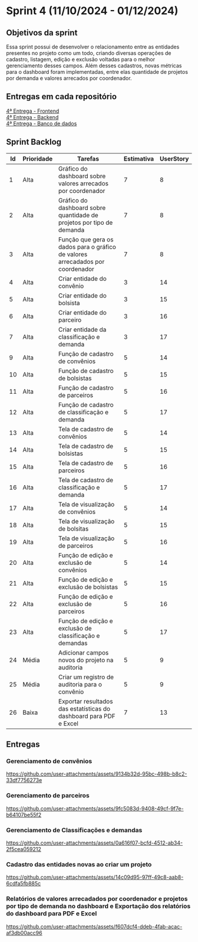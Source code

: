 <h1> Sprint 4 (11/10/2024 - 01/12/2024) </h1>

<h2> Objetivos da sprint </h2>

<p> Essa sprint possui de desenvolver o relacionamento entre as entidades presentes no projeto como um todo, criando diversas operações de cadastro, listagem, edição e exclusão voltadas para o melhor gerenciamento desses campos. Além desses cadastros, novas métricas para o dashboard foram implementadas, entre elas quantidade de projetos por demanda e valores arrecados por coordenador. </p>

<h2> Entregas em cada repositório </h2>

<a href="https://github.com/Code-Nine-FTC/API-2024.2-Front-End/tree/Sprint-4"> 4ª Entrega - Frontend </a>
<br>
<a href="https://github.com/Code-Nine-FTC/API-2024.2-Back-End/tree/Sprint-4"> 4ª Entrega - Backend </a>
<br>
<a href="https://github.com/Code-Nine-FTC/API-2024.2-Banco-de-Dados/tree/Sprint-4"> 4ª Entrega - Banco de dados </a>


<h2> Sprint Backlog </h2>

| Id | Prioridade | Tarefas | Estimativa | UserStory  |
| --- | --- | --- | --- | --- |
| 1 | Alta  | Gráfico do dashboard sobre valores arrecados por coordenador | 7 | 8 |
| 2 | Alta | Gráfico do dashboard sobre quantidade de projetos por tipo de demanda | 7 | 8 |
| 3 | Alta | Função que gera os dados para o gráfico de valores arrecadados por coordenador | 7 | 8 |
| 4 | Alta | Criar entidade do convênio | 3 | 14 |
| 5 | Alta | Criar entidade do bolsista  | 3 | 15 |
| 6 | Alta | Criar entidade do parceiro | 3 | 16 |
| 7 | Alta | Criar entidade da classificação e demanda | 3 | 17 |
| 9 | Alta | Função de cadastro de convênios | 5 | 14 |
| 10 | Alta | Função de cadastro de bolsistas | 5 | 15 |
| 11 | Alta | Função de cadastro de parceiros | 5 | 16 |
| 12 | Alta | Função de cadastro de classificação e demanda  | 5 | 17 |
| 13 | Alta  | Tela de cadastro de convênios | 5 | 14 |
| 14 | Alta | Tela de cadastro de bolsistas | 5 | 15 |
| 15 | Alta | Tela de cadastro de parceiros | 5 | 16 |
| 16 | Alta | Tela de cadastro de classificação e demanda | 5 | 17 |
| 17 | Alta | Tela de visualização de convênios | 5 | 14 |
| 18 | Alta  | Tela de visualização de bolsitas | 5 | 15 |
| 19 | Alta  | Tela de visualização de parceiros | 5 | 16 |
| 20 | Alta  | Função de edição e exclusão de convênios | 5 | 14 |
| 21 | Alta  | Função de edição e exclusão de bolsistas | 5 | 15 |
| 22 | Alta  | Função de edição e exclusão de parceiros| 5 | 16 |
| 23 | Alta  | Função de edição e exclusão de classificação e demandas | 5 | 17 |
| 24 | Média  | Adicionar campos novos do projeto na auditoria | 5 | 9 |
| 25 | Média  | Criar um registro de auditoria para o convênio | 5 | 9 |
| 26 | Baixa  | Exportar resultados das estatísticas do dashboard para PDF e Excel | 7 | 13 |

<h2> Entregas </h2>

<h3> Gerenciamento de convênios </h3>

https://github.com/user-attachments/assets/9134b32d-95bc-498b-b8c2-33df7756273e

<h3> Gerenciamento de parceiros </h3>

https://github.com/user-attachments/assets/9fc5083d-9408-49cf-9f7e-b64107be55f2

<h3> Gerenciamento de Classificações e demandas </h3>

https://github.com/user-attachments/assets/0a616f07-bcfd-4512-ab34-2f5cea059212

<h3> Cadastro das entidades novas ao criar um projeto </h3>

https://github.com/user-attachments/assets/14c09d95-97ff-49c8-aab8-6cdfa5fb885c

<h3> Relatórios de valores arrecadados por coordenador e projetos por tipo de demanda no dashboard e Exportação dos relatórios do dashboard para PDF e Excel </h3>

https://github.com/user-attachments/assets/f607dcf4-ddeb-4fab-acac-af3db00acc96





